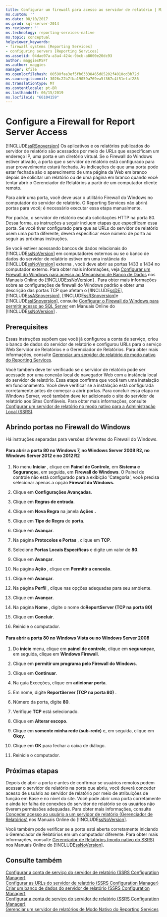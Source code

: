 ```yaml
---
title: Configurar um firewall para acesso ao servidor de relatório | Microsoft Docs
ms.custom: ''
ms.date: 08/10/2017
ms.prod: sql-server-2014
ms.reviewer: ''
ms.technology: reporting-services-native
ms.topic: conceptual
helpviewer_keywords:
- firewall systems [Reporting Services]
- configuring servers [Reporting Services]
ms.assetid: 04dae07a-a3a4-424c-9bcb-a8000e20dc93
author: maggiesMSFT
ms.author: maggies
manager: kfile
ms.openlocfilehash: 00590faa3ef5fb63338465d85202f4010cd3b72d
ms.sourcegitcommit: 3026c22b7fba19059a769ea5f367c4f51efaf286
ms.translationtype: MT
ms.contentlocale: pt-BR
ms.lasthandoff: 06/15/2019
ms.locfileid: "66104159"
---
```

# <a name="configure-a-firewall-for-report-server-access"></a>Configure a Firewall for Report Server Access
  [!INCLUDE[ssRSnoversion](../../includes/ssrsnoversion-md.md)] Os aplicativos e os relatórios publicados do servidor de relatório são acessados por meio de URLs que especificam um endereço IP, uma porta e um diretório virtual. Se o Firewall do Windows estiver ativado, a porta que o servidor de relatório está configurado para usar provavelmente estará fechada. As indicações de que uma porta pode estar fechada são o aparecimento de uma página da Web em branco depois de solicitar um relatório ou de uma página em branco quando você tentar abrir o Gerenciador de Relatórios a partir de um computador cliente remoto.  
  
 Para abrir uma porta, você deve usar o utilitário Firewall do Windows no computador do servidor de relatório. O Reporting Services não abrirá portas para você; é necessário executar essa etapa manualmente.  
  
 Por padrão, o servidor de relatório escuta solicitações HTTP na porta 80. Dessa forma, as instruções a seguir incluem etapas que especificam essa porta. Se você tiver configurado para que as URLs do servidor de relatório usem uma porta diferente, deverá especificar esse número de porta ao seguir as próximas instruções.  
  
 Se você estiver acessando bancos de dados relacionais do [!INCLUDE[ssNoVersion](../../includes/ssnoversion-md.md)] em computadores externos ou se o banco de dados do servidor de relatório estiver em uma instância do [!INCLUDE[ssNoVersion](../../includes/ssnoversion-md.md)] externa , você deve abrir as portas 1433 e 1434 no computador externo. Para obter mais informações, veja [Configurar um Firewall do Windows para acesso ao Mecanismo de Banco de Dados](../../database-engine/configure-windows/configure-a-windows-firewall-for-database-engine-access.md) nos Manuais Online do [!INCLUDE[ssNoVersion](../../includes/ssnoversion-md.md)] . Para obter mais informações sobre as configurações de firewall do Windows padrão e obter uma descrição das portas TCP que afetam o [!INCLUDE[ssDE](../../includes/ssde-md.md)], [!INCLUDE[ssASnoversion](../../includes/ssasnoversion-md.md)], [!INCLUDE[ssRSnoversion](../../includes/ssrsnoversion-md.md)]e [!INCLUDE[ssISnoversion](../../includes/ssisnoversion-md.md)], consulte [Configurar o Firewall do Windows para permitir acesso ao SQL Server](../../sql-server/install/configure-the-windows-firewall-to-allow-sql-server-access.md) em Manuais Online do [!INCLUDE[ssNoVersion](../../includes/ssnoversion-md.md)] .  
  
## <a name="prerequisites"></a>Prerequisites  
 Essas instruções supõem que você já configurou a conta de serviço, criou o banco de dados do servidor de relatório e configurou URLs para o serviço Web Servidor de Relatórios e o Gerenciador de Relatórios. Para obter mais informações, consulte [Gerenciar um servidor de relatório de modo nativo do Reporting Services](manage-a-reporting-services-native-mode-report-server.md).  
  
 Você também deve ter verificado se o servidor de relatório pode ser acessado por uma conexão local de navegador Web com a instância local do servidor de relatório. Essa etapa confirma que você tem uma instalação em funcionamento. Você deve verificar se a instalação está configurada corretamente antes de começar a abrir portas. Para concluir essa etapa no Windows Server, você também deve ter adicionado o site do servidor de relatório aos Sites Confiáveis. Para obter mais informações, consulte [Configurar um servidor de relatório no modo nativo para a Administração Local &#40;SSRS&#41;](configure-a-native-mode-report-server-for-local-administration-ssrs.md).  
  
## <a name="opening-ports-in-windows-firewall"></a>Abrindo portas no Firewall do Windows  
 Há instruções separadas para versões diferentes do Firewall do Windows.  
  
#### <a name="to-open-port-80-on-windows-7-windows-server-2008-r2-windows-server-2012-and-2012-r2"></a>Para abrir a porta 80 no Windows 7, no Windows Server 2008 R2, no Windows Server 2012 e no 2012 R2  
  
1.  No menu **Iniciar** , clique em **Painel de Controle**, em **Sistema e Segurança**e, em seguida, em **Firewall do Windows**. O Painel de controle não está configurado para a exibição 'Categoria', você precisa selecionar apenas a opção **Firewall do Windows.**  
  
2.  Clique em **Configurações Avançadas**.  
  
3.  Clique em **Regras de entrada**.  
  
4.  Clique em **Nova Regra** na janela **Ações** **.**  
  
5.  Clique em **Tipo de Regra** de **porta.**  
  
6.  Clique em **Avançar**.  
  
7.  Na página **Protocolos e Portas** , clique em **TCP**.  
  
8.  Selecione **Portas Locais Específicas** e digite um valor de **80**.  
  
9. Clique em **Avançar**.  
  
10. Na página **Ação** , clique em **Permitir a conexão**.  
  
11. Clique em **Avançar**.  
  
12. Na página **Perfil** , clique nas opções adequadas para seu ambiente.  
  
13. Clique em **Avançar**.  
  
14. Na página **Nome** , digite o nome do**ReportServer (TCP na porta 80)**  
  
15. Clique em **Concluir**.  
  
16. Reinicie o computador.  
  
#### <a name="to-open-port-80-on-windows-vista-or-windows-server-2008"></a>Para abrir a porta 80 no Windows Vista ou no Windows Server 2008  
  
1.  Do **inicie** menu, clique em **painel de controle**, clique em **segurança**e, em seguida, clique em **Windows Firewall**.  
  
2.  Clique em **permitir um programa pelo Firewall do Windows**.  
  
3.  Clique em **Continuar**.  
  
4.  Na guia Exceções, clique em **adicionar porta**.  
  
5.  Em nome, digite **ReportServer (TCP na porta 80)** .  
  
6.  Número da porta, digite **80**.  
  
7.  Verifique **TCP** está selecionado.  
  
8.  Clique em **Alterar escopo**.  
  
9. Clique em **somente minha rede (sub-rede)** e, em seguida, clique em **Okey**.  
  
10. Clique em **OK** para fechar a caixa de diálogo.  
  
11. Reinicie o computador.  
  
## <a name="next-steps"></a>Próximas etapas  
 Depois de abrir a porta e antes de confirmar se usuários remotos podem acessar o servidor de relatório na porta que abriu, você deverá conceder acesso de usuário ao servidor de relatório por meio de atribuições de função em Base e no nível do site. Você pode abrir uma porta corretamente e ainda ter falha de conexões do servidor de relatório se os usuários não tiverem permissões adequadas. Para obter mais informações, consulte [Conceder acesso ao usuário a um servidor de relatório &#40;Gerenciador de Relatórios&#41;](../security/grant-user-access-to-a-report-server.md) nos Manuais Online do [!INCLUDE[ssNoVersion](../../includes/ssnoversion-md.md)].  
  
 Você também pode verificar se a porta está aberta corretamente iniciando o Gerenciador de Relatórios em um computador diferente. Para obter mais informações, consulte [Gerenciador de Relatórios &#40;modo nativo do SSRS&#41;](../report-manager-ssrs-native-mode.md) nos Manuais Online do [!INCLUDE[ssNoVersion](../../includes/ssnoversion-md.md)].  
  
## <a name="see-also"></a>Consulte também  
 [Configurar a conta de serviço do servidor de relatório &#40;SSRS Configuration Manager&#41;](../install-windows/configure-the-report-server-service-account-ssrs-configuration-manager.md)   
 [Configurar as URLs do servidor de relatório &#40;SSRS Configuration Manager&#41;](../install-windows/configure-report-server-urls-ssrs-configuration-manager.md)   
 [Criar um banco de dados do servidor de relatório &#40;SSRS Configuration Manager&#41;](../../sql-server/install/create-a-report-server-database-ssrs-configuration-manager.md)   
 [Configurar a conta de serviço do servidor de relatório &#40;SSRS Configuration Manager&#41;](../install-windows/configure-the-report-server-service-account-ssrs-configuration-manager.md)   
 [Gerenciar um servidor de relatórios de Modo Nativo do Reporting Services](manage-a-reporting-services-native-mode-report-server.md)  
  
  

